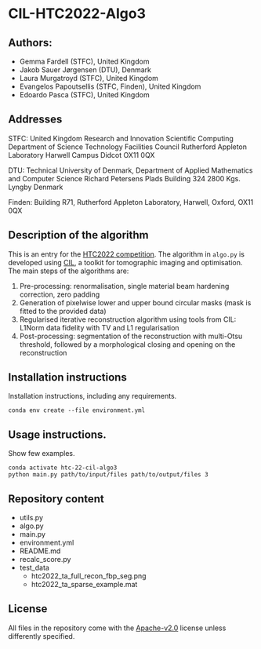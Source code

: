 # CIL-HTC2022-Algo3

## Authors:
- Gemma Fardell (STFC), United Kingdom
- Jakob Sauer Jørgensen (DTU), Denmark
- Laura Murgatroyd (STFC), United Kingdom
- Evangelos Papoutsellis (STFC, Finden), United Kingdom
- Edoardo Pasca (STFC), United Kingdom

## Addresses
STFC: 
United Kingdom Research and Innovation
Scientific Computing Department of Science Technology Facilities Council
Rutherford Appleton Laboratory
Harwell Campus
Didcot
OX11 0QX

DTU: 
Technical University of Denmark,
Department of Applied Mathematics and Computer Science
Richard Petersens Plads 
Building 324
2800 Kgs. Lyngby
Denmark

Finden: 
Building R71,
Rutherford Appleton Laboratory,
Harwell,
Oxford,
OX11 0QX

## Description of the algorithm

This is an entry for the [HTC2022 competition](https://www.fips.fi/HTC2022.php).
The algorithm in `algo.py` is developed using [CIL](https://www.ccpi.ac.uk/cil), a toolkit for tomographic imaging and optimisation.
The main steps of the algorithms are:
1. Pre-processing: renormalisation, single material beam hardening correction, zero padding
2. Generation of pixelwise lower and upper bound circular masks (mask is fitted to the provided data)
3. Regularised iterative reconstruction algorithm using tools from CIL: L1Norm data fidelity with TV and L1 regularisation
4. Post-processing: segmentation of the reconstruction with multi-Otsu threshold, followed by a morphological closing and opening on the reconstruction

## Installation instructions

Installation instructions, including any requirements.

```
conda env create --file environment.yml
```

## Usage instructions.
Show few examples.

```
conda activate htc-22-cil-algo3
python main.py path/to/input/files path/to/output/files 3
```


## Repository content
- utils.py
- algo.py
- main.py
- environment.yml
- README.md
- recalc_score.py
- test_data
  - htc2022_ta_full_recon_fbp_seg.png
  - htc2022_ta_sparse_example.mat

## License
All files in the repository come with the [Apache-v2.0](https://www.apache.org/licenses/LICENSE-2.0) license unless differently specified.

